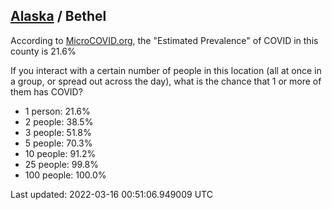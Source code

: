 
## [Alaska](/united-states/alaska) / Bethel

According to [MicroCOVID.org](http://microcovid.org),
the "Estimated Prevalence" of COVID in this county is 21.6%

If you interact with a certain number of people in this location
(all at once in a group, or spread out across the day), what is the chance that
1 or more of them has COVID?

- 1 person: 21.6%
- 2 people: 38.5%
- 3 people: 51.8%
- 5 people: 70.3%
- 10 people: 91.2%
- 25 people: 99.8%
- 100 people: 100.0%

Last updated: 2022-03-16 00:51:06.949009 UTC
